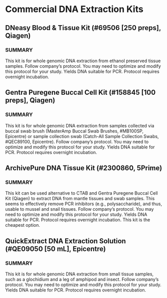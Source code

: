 # Commercial DNA Extraction Kits

## DNeasy Blood & Tissue Kit (#69506 [250 preps], Qiagen)
### SUMMARY
This kit is for whole genomic DNA extraction from ethanol preserved tissue samples. Follow company’s protocol. You may need to optimize and modify this protocol for your study. Yields DNA suitable for PCR. Protocol requires overnight incubation.

## Gentra Puregene Buccal Cell Kit (#158845 [100 preps], Qiagen)
### SUMMARY
This kit is for whole genomic DNA extraction from samples collected via buccal swab brush (MasterAmp Buccal Swab Brushes, #MB100SP, Epicentre) or sample collection swab (Catch-All Sample Collection Swabs, #QEC89100, Epicentre). Follow company’s protocol. You may need to optimize and modify this protocol for your study. Yields DNA suitable for PCR. Protocol requires overnight incubation.

## ArchivePure DNA Tissue Kit (#2300860, 5Prime)
### SUMMARY
This kit can be used alternative to CTAB and Gentra Puregene Buccal Cell Kit (Qiagen) to extract DNA from mantle tissues and swab samples. This seems to effectively remove PCR inhibitors (e.g., polysaccharide), and thus, usable to mussel and snail tissues. Follow company’s protocol. You may need to optimize and modify this protocol for your study. Yields DNA suitable for PCR. Protocol requires overnight incubation. This kit is the cheapest option.

## QuickExtract DNA Extraction Solution (#QE09050 [50 mL], Epicentre)
### SUMMARY
This kit is for whole genomic DNA extraction from small tissue samples, such as a glochidium and a leg of amphipod and insect. Follow company’s protocol. You may need to optimize and modify this protocol for your study. Yields DNA suitable for PCR. Protocol requires overnight incubation.
